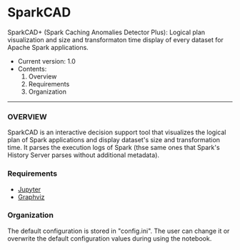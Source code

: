 # SparkCAD
SparkCAD+ (Spark Caching Anomalies Detector Plus): Logical plan visualization and size and transformaton time display of every dataset for Apache Spark applications.

* Current version: 1.0
* Contents:
  1. Overview
  2. Requirements
  3. Organization

---
### OVERVIEW ###

SparkCAD is an interactive decision support tool that visualizes the logical plan of Spark applications and display dataset's size and transformation time. 
It parses the execution logs of Spark (thse same ones that Spark's History Server parses without additional metadata).


### Requirements ###
 * [Jupyter](https://jupyter.org/)
 * [Graphviz](https://graphviz.readthedocs.io/en/stable/manual.html)

### Organization ###

The default configuration is stored in "config.ini". The user can change it or overwrite the default configuration values during using the notebook.
